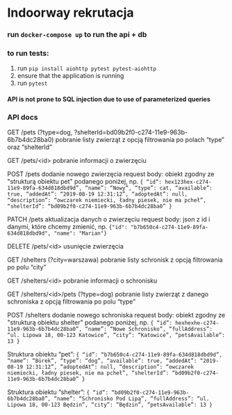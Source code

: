 # **Indoorway rekrutacja**

### run `docker-compose up` to run the api + db

### to run tests:
1. run `pip install aiohttp pytest pytest-aiohttp`
2. ensure that the application is running
3. run `pytest`

#### API is not prone to SQL injection due to use of parameterized queries

### API docs

GET /pets (?type=dog, ?shelterId=bd09b2f0-c274-11e9-963b-6b7b4dc28ba0)
pobranie listy zwierząt z opcją filtrowania po polach “type” oraz “shelterId”

GET /pets/&lt;id&gt;
pobranie informacji o zwierzęciu

POST /pets
dodanie nowego zwierzęcia
request body: obiekt zgodny ze "strukturą obiektu pet" podanego poniżej, np.
`{
    “id”: hex123hex-c274-11e9-89fa-634d818dbd9d”,
    “name”: “Nowy”,
    “type”: cat,
    “available”: true,
    “addedAt”: “2019-08-19 12:31:12”,
    “adoptedAt”: null,
    “description”: “owczarek niemiecki, ładny piesek, nie ma pcheł”,
    “shelterId”: “bd09b2f0-c274-11e9-963b-6b7b4dc28ba0”
}`

PATCH /pets
aktualizacja danych o zwierzęciu
request body: json z id i danymi, które chcemy zmienić, np.
`{"id": "b7b650c4-c274-11e9-89fa-634d818dbd9d", "name": "Marian"}`

DELETE /pets/&lt;id&gt;
usunięcie zwierzęcia

GET /shelters (?city=warszawa)
pobranie listy schronisk z opcją filtrowania po polu “city”

GET /shelters/&lt;id&gt;
pobranie informacji o schronisku

GET /shelters/&lt;id&gt;/pets (?type=dog)
pobranie listy zwierząt z danego schroniska z opcją filtrowania po polu “type”

POST /shelters
dodanie nowego schroniska
request body: obiekt zgodny ze "strukturą obiektu shelter" podanego poniżej, np.
`{
    “id”: hexhexhe-c274-11e9-963b-6b7b4dc28ba0”,
    “name”: “Nowe Schronisko”,
    “fullAddress”: “ul. Lipowa 18, 00-123 Katowice”,
    “city”: “Katowice”,
    “petsAvailable”: 13
}`

Struktura obiektu “pet”:
`{
    “id”: “b7b650c4-c274-11e9-89fa-634d818dbd9d”,
    “name”: “Bürek”,
    “type”: “dog”,
    “available”: true,
    “addedAt”: “2019-08-19 12:31:12”,
    “adoptedAt”: null,
    “description”: “owczarek niemiecki, ładny piesek, nie ma pcheł”,
    “shelterId”: “bd09b2f0-c274-11e9-963b-6b7b4dc28ba0”
}`

Struktura obiektu “shelter”:
`{
    “id”: “bd09b2f0-c274-11e9-963b-6b7b4dc28ba0”,
    “name”: “Schronisko Pod Lipą”,
    “fullAddress”: “ul. Lipowa 18, 00-123 Będzin”,
    “city”: “Będzin”,
    “petsAvailable”: 13
}`
